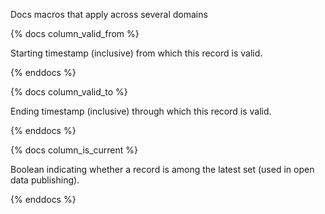 Docs macros that apply across several domains

{% docs column_valid_from %}

Starting timestamp (inclusive) from which this record is valid.

{% enddocs %}

{% docs column_valid_to %}

Ending timestamp (inclusive) through which this record is valid.

{% enddocs %}

{% docs column_is_current %}

Boolean indicating whether a record is among the latest set (used in open data publishing).

{% enddocs %}
